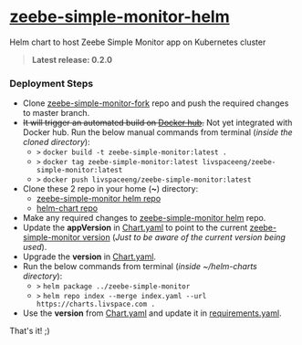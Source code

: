 # [zeebe-simple-monitor-helm](https://github.com/livspaceeng/zeebe-simple-monitor)

Helm chart to host Zeebe Simple Monitor app on Kubernetes cluster
> **Latest release: 0.2.0**

### Deployment Steps
- Clone [zeebe-simple-monitor-fork](https://github.com/strawhat5/zeebe-simple-monitor) repo and push the required changes to master branch.
- ~~It will trigger an automated build on [Docker hub](https://hub.docker.com/repository/docker/livspaceeng/zeebe-simple-monitor).~~ Not yet integrated with Docker hub. Run the below manual commands from terminal (*inside the cloned directory*):
  + `>` `docker build -t zeebe-simple-monitor:latest .`
  + `>` `docker tag zeebe-simple-monitor:latest livspaceeng/zeebe-simple-monitor:latest`
  + `>` `docker push livspaceeng/zeebe-simple-monitor:latest`
- Clone these 2 repo in your home (**~**) directory:
  + [zeebe-simple-monitor helm repo](https://github.com/livspaceeng/zeebe-simple-monitor)
  + [helm-chart repo](https://github.com/livspaceeng/helm-charts)
- Make any required changes to [zeebe-simple-monitor helm](https://github.com/livspaceeng/zeebe-simple-monitor) repo.
- Update the **appVersion** in [Chart.yaml](./Chart.yaml) to point to the current [zeebe-simple-monitor version](https://github.com/strawhat5/zeebe-simple-monitor/blob/master/pom.xml) (*Just to be aware of the current version being used*).
- Upgrade the **version** in [Chart.yaml](./Chart.yaml).
- Run the below commands from terminal (*inside ~/helm-charts directory*):
  + `>` `helm package ../zeebe-simple-monitor`
  + `>` `helm repo index --merge index.yaml --url https://charts.livspace.com .`
- Use the **version** from [Chart.yaml](./Chart.yaml) and update it in [requirements.yaml](https://bitbucket.org/livspaceeng/environment-jx-dev/src/master/env/requirements.yaml).

That's it! ;)
